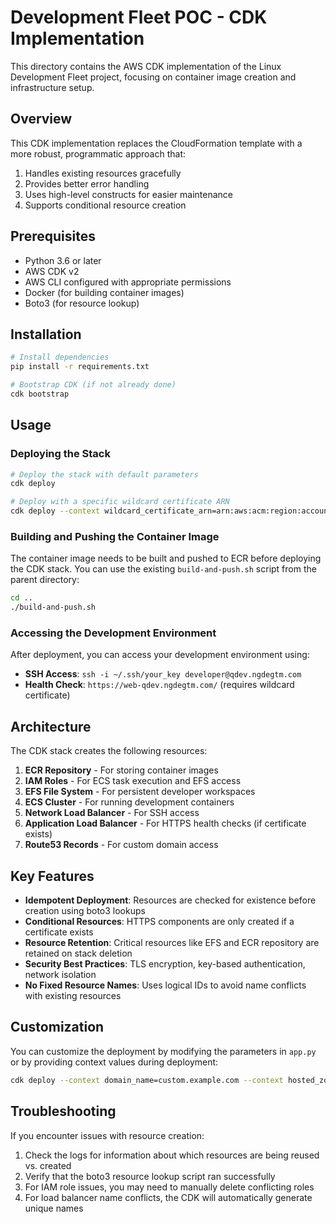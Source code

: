 # Development Fleet POC - CDK Implementation

This directory contains the AWS CDK implementation of the Linux Development Fleet project, focusing on container image creation and infrastructure setup.

## Overview

This CDK implementation replaces the CloudFormation template with a more robust, programmatic approach that:
1. Handles existing resources gracefully
2. Provides better error handling
3. Uses high-level constructs for easier maintenance
4. Supports conditional resource creation

## Prerequisites

- Python 3.6 or later
- AWS CDK v2
- AWS CLI configured with appropriate permissions
- Docker (for building container images)
- Boto3 (for resource lookup)

## Installation

```bash
# Install dependencies
pip install -r requirements.txt

# Bootstrap CDK (if not already done)
cdk bootstrap
```

## Usage

### Deploying the Stack

```bash
# Deploy the stack with default parameters
cdk deploy

# Deploy with a specific wildcard certificate ARN
cdk deploy --context wildcard_certificate_arn=arn:aws:acm:region:account:certificate/certificate-id
```

### Building and Pushing the Container Image

The container image needs to be built and pushed to ECR before deploying the CDK stack. You can use the existing `build-and-push.sh` script from the parent directory:

```bash
cd ..
./build-and-push.sh
```

### Accessing the Development Environment

After deployment, you can access your development environment using:

- **SSH Access**: `ssh -i ~/.ssh/your_key developer@qdev.ngdegtm.com`
- **Health Check**: `https://web-qdev.ngdegtm.com/` (requires wildcard certificate)

## Architecture

The CDK stack creates the following resources:

1. **ECR Repository** - For storing container images
2. **IAM Roles** - For ECS task execution and EFS access
3. **EFS File System** - For persistent developer workspaces
4. **ECS Cluster** - For running development containers
5. **Network Load Balancer** - For SSH access
6. **Application Load Balancer** - For HTTPS health checks (if certificate exists)
7. **Route53 Records** - For custom domain access

## Key Features

- **Idempotent Deployment**: Resources are checked for existence before creation using boto3 lookups
- **Conditional Resources**: HTTPS components are only created if a certificate exists
- **Resource Retention**: Critical resources like EFS and ECR repository are retained on stack deletion
- **Security Best Practices**: TLS encryption, key-based authentication, network isolation
- **No Fixed Resource Names**: Uses logical IDs to avoid name conflicts with existing resources

## Customization

You can customize the deployment by modifying the parameters in `app.py` or by providing context values during deployment:

```bash
cdk deploy --context domain_name=custom.example.com --context hosted_zone_name=example.com
```

## Troubleshooting

If you encounter issues with resource creation:

1. Check the logs for information about which resources are being reused vs. created
2. Verify that the boto3 resource lookup script ran successfully
3. For IAM role issues, you may need to manually delete conflicting roles
4. For load balancer name conflicts, the CDK will automatically generate unique names
